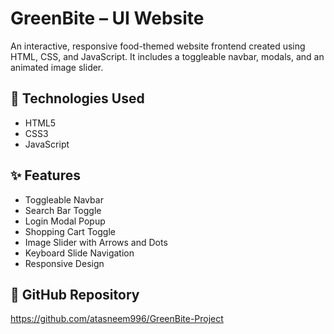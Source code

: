 # GreenBite – UI Website
An interactive, responsive food-themed website frontend created using HTML, CSS, and JavaScript. It includes a toggleable navbar, modals, and an animated image slider.

## 🔧 Technologies Used
- HTML5
- CSS3
- JavaScript

## ✨ Features
- Toggleable Navbar
- Search Bar Toggle
- Login Modal Popup
- Shopping Cart Toggle
- Image Slider with Arrows and Dots
- Keyboard Slide Navigation
- Responsive Design

## 🔗 GitHub Repository
https://github.com/atasneem996/GreenBite-Project
